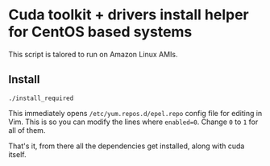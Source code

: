 # Cuda toolkit + drivers install helper for CentOS based systems
This script is talored to run on Amazon Linux AMIs.

## Install
`./install_required`

This immediately opens `/etc/yum.repos.d/epel.repo` config file for editing in Vim. This is so you can modify the lines where `enabled=0`. Change `0` to `1` for all of them.

That's it, from there all the dependencies get installed, along with cuda itself.

